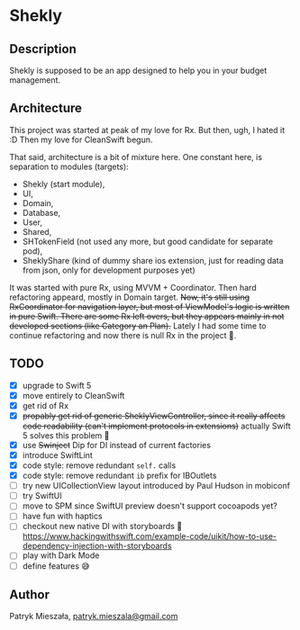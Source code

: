 # Shekly

## Description

Shekly is supposed to be an app designed to help you in your budget management.

## Architecture

This project was started at peak of my love for Rx. But then, ugh, I hated it :D Then my love for CleanSwift begun. 

That said, architecture is a bit of mixture here. One constant here, is separation to modules (targets): 
- Shekly (start module),
- UI,
- Domain, 
- Database, 
- User, 
- Shared, 
- SHTokenField (not used any more, but good candidate for separate pod),
- SheklyShare (kind of dummy share ios extension, just for reading data from json, only for development purposes yet)

It was started with pure Rx, using MVVM + Coordinator. Then hard refactoring appeard, mostly in Domain target. ~~Now, it's still using RxCoordinator for navigation layer, but most of ViewModel's logic is written in pure Swift. There are some Rx left overs, but they appears mainly in not developed sections (like Category an Plan).~~ Lately I had some time to continue refactoring and now there is null Rx in the project 🎉.

## TODO

- [x] upgrade to Swift 5
- [x] move entirely to CleanSwift
- [x] get rid of Rx
- [x] ~~propably get rid of generic SheklyViewController, since it really affects code readability (can't implement protocols in extensions)~~ actually Swift 5 solves this problem 🎉
- [x] use ~~Swinject~~ Dip for DI instead of current factories
- [x] introduce SwiftLint
- [x] code style: remove redundant `self.` calls
- [x] code style: remove redundant `ib` prefix for IBOutlets
- [ ] try new UICollectionView layout introduced by Paul Hudson in mobiconf
- [ ] try SwiftUI
- [ ] move to SPM since SwiftUI preview doesn't support cocoapods yet?
- [ ] have fun with haptics
- [ ] checkout new native DI with storyboards 🎉 https://www.hackingwithswift.com/example-code/uikit/how-to-use-dependency-injection-with-storyboards
- [ ] play with Dark Mode
- [ ] define features 😅

## Author

Patryk Mieszała, patryk.mieszala@gmail.com
